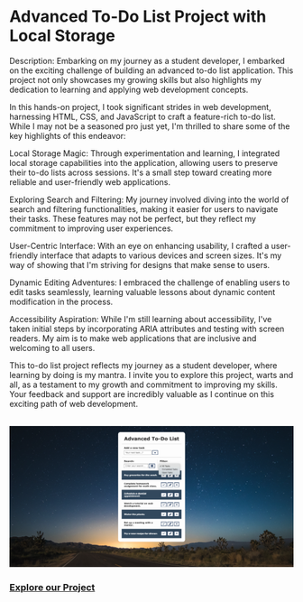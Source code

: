 # Advanced To-Do List Project with Local Storage
 Description:
Embarking on my journey as a student developer, I embarked on the exciting challenge of building an advanced to-do list application. This project not only showcases my growing skills but also highlights my dedication to learning and applying web development concepts.

In this hands-on project, I took significant strides in web development, harnessing HTML, CSS, and JavaScript to craft a feature-rich to-do list. While I may not be a seasoned pro just yet, I'm thrilled to share some of the key highlights of this endeavor:

Local Storage Magic: Through experimentation and learning, I integrated local storage capabilities into the application, allowing users to preserve their to-do lists across sessions. It's a small step toward creating more reliable and user-friendly web applications.

Exploring Search and Filtering: My journey involved diving into the world of search and filtering functionalities, making it easier for users to navigate their tasks. These features may not be perfect, but they reflect my commitment to improving user experiences.

User-Centric Interface: With an eye on enhancing usability, I crafted a user-friendly interface that adapts to various devices and screen sizes. It's my way of showing that I'm striving for designs that make sense to users.

Dynamic Editing Adventures: I embraced the challenge of enabling users to edit tasks seamlessly, learning valuable lessons about dynamic content modification in the process.

Accessibility Aspiration: While I'm still learning about accessibility, I've taken initial steps by incorporating ARIA attributes and testing with screen readers. My aim is to make web applications that are inclusive and welcoming to all users.

This to-do list project reflects my journey as a student developer, where learning by doing is my mantra. I invite you to explore this project, warts and all, as a testament to my growth and commitment to improving my skills. Your feedback and support are incredibly valuable as I continue on this exciting path of web development.

<br>

<img src="./img/1.png" alt="bg">

<h3><a href="https://jcizidrosilva.github.io/Advanced-To-Do-List-Project-with-Local-Storage/" target="_blank">Explore our Project</a></h3>
